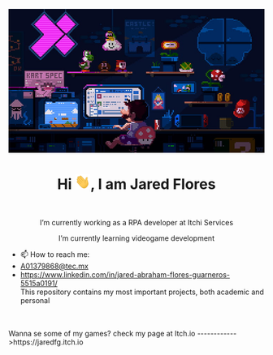 
<p align="center"><img src="https://github.com/JaredFG/JaredFG/blob/main/mario-pixel-art-hd-wallpaper-preview.jpg" ></p>
<h1 align="center">Hi <img src="https://raw.githubusercontent.com/KevinPatel04/KevinPatel04/master/Hi.gif" width="30px" height="30px">, I am Jared Flores </h1>
<br>
<p align="center"> I’m currently working as a RPA developer at Itchi Services   </p>
<p align="center"> I’m currently learning videogame development   </p>
<p align="center">    </p>
<p align="center">    </p>
<p align="center">    </p>


- 📫 How to reach me:
-    A01379868@tec.mx<br>
-   https://www.linkedin.com/in/jared-abraham-flores-guarneros-5515a0191/ <br>
This repository contains my most important projects, both academic and personal
<br>
<br>
Wanna se some of my  games? check my page at Itch.io ------------>https://jaredfg.itch.io

